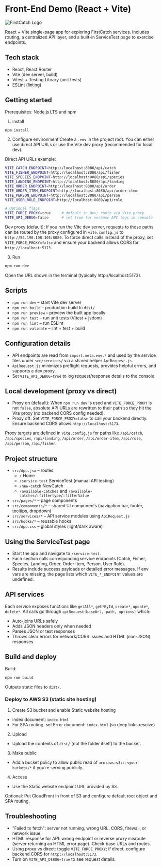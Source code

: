 # Front-End Demo (React + Vite)

![FirstCatch Logo](./public/firstCatch.svg)

React + Vite single-page app for exploring FirstCatch services. Includes routing, a centralized API layer, and a built-in ServiceTest page to exercise endpoints.

## Tech stack

- React, React Router
- Vite (dev server, build)
- Vitest + Testing Library (unit tests)
- ESLint (linting)

## Getting started

Prerequisites: Node.js LTS and npm

1. Install

```bash
npm install
```

2. Configure environment
   Create a `.env` in the project root. You can either use direct API URLs or use the Vite dev proxy (recommended for local dev).

Direct API URLs example:

```bash
VITE_CATCH_ENDPOINT=http://localhost:8080/api/catch
VITE_FISHER_ENDPOINT=http://localhost:8080/api/fisher
VITE_SPECIES_ENDPOINT=http://localhost:8080/api/species
VITE_LANDING_ENDPOINT=http://localhost:8080/api/landing
VITE_ORDER_ENDPOINT=http://localhost:8080/api/order
VITE_ORDER_ITEM_ENDPOINT=http://localhost:8080/api/order-item
VITE_PERSON_ENDPOINT=http://localhost:8080/api/person
VITE_USER_ROLE_ENDPOINT=http://localhost:8080/api/role

# Optional flags
VITE_FORCE_PROXY=true     # default in dev; route via Vite proxy
VITE_API_DEBUG=false      # set true for verbose API logs in console
```

Dev proxy (default): If you run the Vite dev server, requests to these paths can be routed by the proxy configured in `vite.config.js` to `http://54.196.108.105:8080`. To force direct calls instead of the proxy, set `VITE_FORCE_PROXY=false` and ensure your backend allows CORS for `http://localhost:5173`.

3. Run

```bash
npm run dev
```

Open the URL shown in the terminal (typically http://localhost:5173).

## Scripts

- `npm run dev` – start Vite dev server
- `npm run build` – production build to `dist/`
- `npm run preview` – preview the built app locally
- `npm run test` – run unit tests (Vitest + jsdom)
- `npm run lint` – run ESLint
- `npm run validate` – lint + test + build

## Configuration details

- API endpoints are read from `import.meta.env.*` and used by the service files under `src/services/` via a shared helper `ApiRequest.js`.
- `ApiRequest.js` minimizes preflight requests, provides helpful errors, and supports a dev proxy.
- Set `VITE_API_DEBUG=true` to log request/response details to the console.

## Local development (proxy vs direct)

- Proxy on (default): When `npm run dev` is used and `VITE_FORCE_PROXY` is not `false`, absolute API URLs are rewritten to their path so they hit the Vite proxy (no backend CORS config needed).
- Proxy off: Set `VITE_FORCE_PROXY=false` to call your backend directly. Ensure backend CORS allows `http://localhost:5173`.

Proxy targets are defined in `vite.config.js` for paths like `/api/catch`, `/api/species`, `/api/landing`, `/api/order`, `/api/order-item`, `/api/role`, `/api/person`, `/api/fisher`.

## Project structure

- `src/App.jsx` – routes
  - `/` Home
  - `/service-test` ServiceTest (manual API testing)
  - `/new-catch` NewCatch
  - `/available-catches` and `/available-catches/:filtertype/:filterValue`
- `src/pages/*` – page components
- `src/components/*` – shared UI components (navigation bar, footer, tooltips, dropdown)
- `src/services/*` – API service modules using `ApiRequest.js`
- `src/hooks/*` – reusable hooks
- `src/App.css` – global styles (light/dark aware)

## Using the ServiceTest page

- Start the app and navigate to `/service-test`.
- Each section calls corresponding service endpoints (Catch, Fisher, Species, Landing, Order, Order Item, Person, User Role).
- Results include success payloads or detailed error messages. If env vars are missing, the page lists which `VITE_*_ENDPOINT` values are undefined.

## API services

Each service exposes functions like `getAll*`, `get*ById`, `create*`, `update*`, `delete*`. All calls go through `apiRequest(baseUrl, path, options)` which:

- Auto-joins URLs safely
- Adds JSON headers only when needed
- Parses JSON or text responses
- Throws clear errors for network/CORS issues and HTML (non-JSON) responses

## Build and deploy

Build:

```bash
npm run build
```

Outputs static files to `dist/`.

### Deploy to AWS S3 (static site hosting)

1. Create S3 bucket and enable Static website hosting

- Index document: `index.html`
- For SPA routing, set Error document: `index.html` (so deep links resolve)

2. Upload

- Upload the contents of `dist/` (not the folder itself) to the bucket.

3. Make public

- Add a bucket policy to allow public read of `arn:aws:s3:::<your-bucket>/*` if you’re serving publicly.

4. Access

- Use the Static website endpoint URL provided by S3.

Optional: Put CloudFront in front of S3 and configure default root object and SPA routing.

## Troubleshooting

- "Failed to fetch": server not running, wrong URL, CORS, firewall, or network issue.
- HTML response for API: wrong endpoint or reverse proxy misroute (server returning an HTML error page). Check base URLs and routes.
- Using proxy vs direct: toggle `VITE_FORCE_PROXY`; if direct, configure backend CORS for `http://localhost:5173`.
- Turn on `VITE_API_DEBUG=true` to see request details.
